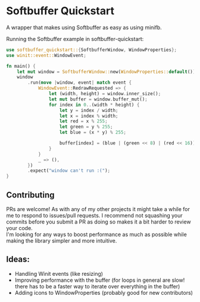 Softbuffer Quickstart
=====================
A wrapper that makes using Softbuffer as easy as using minifb.

Running the Softbuffer example in softbuffer-quickstart:
```rust
use softbuffer_quickstart::{SoftbufferWindow, WindowProperties};
use winit::event::WindowEvent;

fn main() {
    let mut window = SoftbufferWindow::new(WindowProperties::default());
    window
        .run(move |window, event| match event {
            WindowEvent::RedrawRequested => {
                let (width, height) = window.inner_size();
                let mut buffer = window.buffer_mut();
                for index in 0..(width * height) {
                    let y = index / width;
                    let x = index % width;
                    let red = x % 255;
                    let green = y % 255;
                    let blue = (x * y) % 255;

                    buffer[index] = (blue | (green << 8) | (red << 16)).try_into().unwrap();
                }
            }
            _ => (),
        })
        .expect("window can't run :(");
}
```


## Contributing
PRs are welcome! As with any of my other projects it might take a while for me to respond to issues/pull requests. I recommend not squashing your commits before you submit a PR as doing so makes it a bit harder to review your code.  
I'm looking for any ways to boost performance as much as possible while making the library simpler and more intuitive.

## Ideas:
- Handling Winit events (like resizing)
- Improving performance with the buffer (for loops in general are slow! there has to be a faster way to iterate over everything in the buffer)
- Adding icons to WindowProperties (probably good for new contributors)
